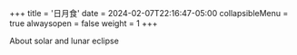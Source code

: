 +++
title = '日月食'
date = 2024-02-07T22:16:47-05:00
collapsibleMenu = true
alwaysopen = false
weight = 1
+++

About solar and lunar eclipse